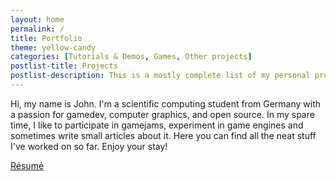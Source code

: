 ```yaml
---
layout: home
permalink: /
title: Portfolio
theme: yellow-candy
categories: [Tutorials & Demos, Games, Other projects]
postlist-title: Projects
postlist-description: This is a mostly complete list of my personal projects. Most of these were done in my spare time and *not* as part of a university course. Check out my [résumé](resume) for a list of university projects. Links may lead to external websites.
---
```


Hi, my name is John. I'm a scientific computing student from Germany with a passion for gamedev, computer graphics, and open source. In my spare time, I like to participate in gamejams, experiment in game engines and sometimes write small articles about it. Here you can find all the neat stuff I've worked on so far. Enjoy your stay!

<div class="row">
  <div class="col s12">
    <div class="center-align">
      <a href="resume" class=" waves-effect waves-light btn hover-jello">
        Résumé
      </a>
    </div>
  </div>
</div>

